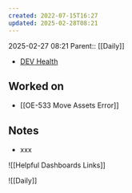 ```yaml
---
created: 2022-07-15T16:27
updated: 2025-02-28T08:21
---
```

2025-02-27 08:21
Parent:: [[Daily]] 

- [DEV Health](https://health-configdev.mixtelematics.com/public/mapshow.htm?id=2001&mapid=1A35514B-E08F-4B7C-90B8-CD1774AE8CA3)

## Worked on

- [[OE-533 Move Assets Error]]

## Notes

- xxx

![[Helpful Dashboards Links]]

![[Daily]]
